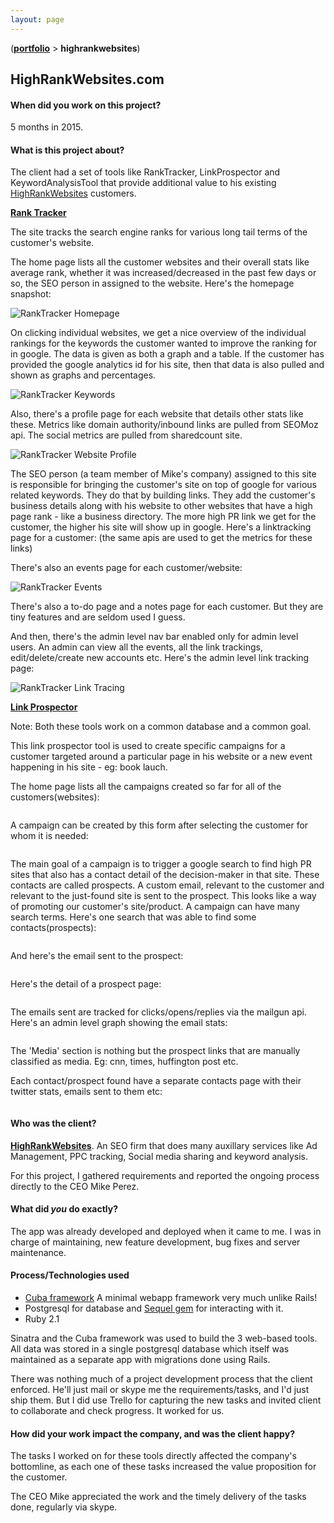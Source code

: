 ```yaml
---
layout: page
---
```


([**portfolio**](/portfolio/) > **highrankwebsites**)



## HighRankWebsites.com


#### __When did you work on this project?__
5 months in 2015.


#### __What is this project about?__
The client had a set of tools like RankTracker, LinkProspector and KeywordAnalysisTool that provide additional value to his existing [HighRankWebsites](https://highrankwebsites.com) customers.

[__Rank Tracker__](https://tracking.highrankwebsites.com/)

The site tracks the search engine ranks for various long tail terms of the customer's website.

The home page lists all the customer websites and their overall stats like average rank, whether it was increased/decreased in the past few days or so, the SEO person in assigned to the website. Here's the homepage snapshot:

<img class="portfolio" src="/assets/images/portfolio_rt_homepage.png" alt="RankTracker Homepage">

On clicking individual websites, we get a nice overview of the individual rankings for the keywords the customer wanted to improve the ranking for in google. The data is given as both a graph and a table. If the customer has provided the google analytics id for his site, then that data is also pulled and shown as graphs and percentages.

<img class="portfolio" src="/assets/images/portfolio_rt_keywords.png" alt="RankTracker Keywords">

Also, there's a profile page for each website that details other stats like these. Metrics like domain authority/inbound links are pulled from SEOMoz api. The social metrics are pulled from sharedcount site.

<img class="portfolio" src="/assets/images/portfolio_rt_website_profile.png" alt="RankTracker Website Profile">

The SEO person (a team member of Mike's company) assigned to this site is responsible for bringing the customer's site on top of google for various related keywords. They do that by building links. They add the customer's business details along with his website to other websites that have a high page rank - like a business directory. The more high PR link we get for the customer, the higher his site will show up in google. Here's a linktracking page for a customer: (the same apis are used to get the metrics for these links)

There's also an events page for each customer/website:

<img class="portfolio" src="/assets/images/portfolio_rt_events.png" alt="RankTracker Events">

There's also a to-do page and a notes page for each customer. But they are tiny features and are seldom used I guess.

And then, there's the admin level nav bar enabled only for admin level users. An admin can view all the events, all the link trackings, edit/delete/create new accounts etc. Here's the admin level link tracking page:

<img class="portfolio" src="/assets/images/portfolio_rt_all_linktracin.png" alt="RankTracker Link Tracing">


[__Link Prospector__](https://qlp.highrankwebsites.com/campaigns)

Note: Both these tools work on a common database and a common goal.

This link prospector tool is used to create specific campaigns for a customer targeted around a particular page in his website or a new event happening in his site - eg: book lauch.

The home page lists all the campaigns created so far for all of the customers(websites):

<img class="portfolio" src="/assets/images/portfolio_qlp_campaigns.png" alt="">

A campaign can be created by this form after selecting the customer for whom it is needed:

<img class="portfolio" src="/assets/images/portfolio_qlp_newcampaign.png" alt="">

The main goal of a campaign is to trigger a google search to find high PR sites that also has a contact detail of the decision-maker in that site. These contacts are called prospects. A custom email, relevant to the customer and relevant to the just-found site is sent to the prospect. This looks like a way of promoting our customer's site/product. A campaign can have many search terms. Here's one search that was able to find some contacts(prospects):

<img class="portfolio" src="/assets/images/portfolio_qlp_prospects.png" alt="">

And here's the email sent to the prospect:

<img class="portfolio" src="/assets/images/portfolio_qlp_sentemail.png" alt="">

Here's the detail of a prospect page:

<img class="portfolio" src="/assets/images/portfolio_qlp_prospect_page.png" alt="">

The emails sent are tracked for clicks/opens/replies via the mailgun api. Here's an admin level graph showing the email stats:

<img class="portfolio" src="/assets/images/portfolio_qlp_teamreport.png" alt="">

The 'Media' section is nothing but the prospect links that are manually classified as media. Eg: cnn, times, huffington post etc.

Each contact/prospect found have a separate contacts page with their twitter stats, emails sent to them etc:

<img class="portfolio" src="/assets/images/portfolio_qlp_contact.png" alt="">



#### __Who was the client?__
[__HighRankWebsites__](http://www.highrankwebsites.com/). An SEO firm that does many auxillary services like Ad Management, PPC tracking, Social media sharing and keyword analysis.

For this project, I gathered requirements and reported the ongoing process directly to the CEO Mike Perez.


#### __What did _you_ do exactly?__
The app was already developed and deployed when it came to me. I was in charge of maintaining, new feature development, bug fixes and server maintenance.


#### __Process/Technologies used__
* [Cuba framework](http://cuba.is) A minimal webapp framework very much unlike Rails!
* Postgresql for database and [Sequel gem]() for interacting with it.
* Ruby 2.1

Sinatra and the Cuba framework was used to build the 3 web-based tools. All data was stored in a single postgresql database which itself was maintained as a separate app with migrations done using Rails.

There was nothing much of a project development process that the client enforced. He'll just mail or skype me the requirements/tasks, and I'd just ship them. But I did use Trello for capturing the new tasks and invited client to collaborate and check progress. It worked for us.


#### __How did your work impact the company, and was the client happy?__
The tasks I worked on for these tools directly affected the company's bottomline, as each one of these tasks increased the value proposition for the customer.

The CEO Mike appreciated the work and the timely delivery of the tasks done, regularly via skype.
